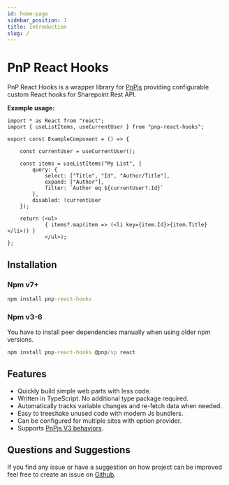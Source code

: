 ```yaml
---
id: home-page
sidebar_position: 1
title: Introduction
slug: /
---
```


# PnP React Hooks

PnP React Hooks is a wrapper library for [PnPjs](https://pnp.github.io/pnpjs/) providing configurable custom React hooks for Sharepoint Rest API.

**Example usage:**

```tsx
import * as React from "react";
import { useListItems, useCurrentUser } from "pnp-react-hooks";

export const ExampleComponent = () => {

	const currentUser = useCurrentUser();

	const items = useListItems("My List", {
		query: {
			select: ["Title", "Id", "Author/Title"],
			expand: ["Author"],
			filter: `Author eq ${currentUser?.Id}`
		},
		disabled: !currentUser
	});

	return (<ul>
			{ items?.map(item => (<li key={item.Id}>{item.Title}</li>)) }
			</ul>);
};
```

## Installation

### Npm  v7+

```cmd
npm install pnp-react-hooks
```

### Npm v3-6

You have to install peer dependencies manually when using older npm versions.

```cmd
npm install pnp-react-hooks @pnp/sp react
```

## Features

- Quickly build simple web parts with less code.
- Written in TypeScript. No additional type package required.
- Automatically tracks variable changes and re-fetch data when needed.
- Easy to treeshake unused code with modern Js bundlers.
- Can be configured for multiple sites with option provider.
- Supports [PnPjs V3 behaviors](https://pnp.github.io/pnpjs/core/behaviors/).

## Questions and Suggestions

 If you find any issue or have a suggestion on how project can be improved feel free to create an issue on [Github](https://github.com/SuperioOne/pnp-react-hooks/issues).